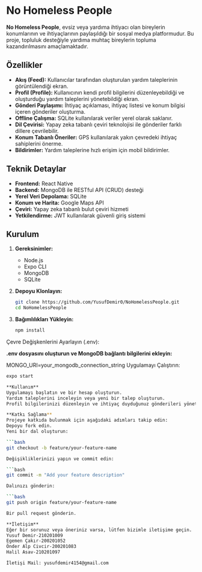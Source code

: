 # No Homeless People

**No Homeless People**, evsiz veya yardıma ihtiyacı olan bireylerin konumlarının ve ihtiyaçlarının paylaşıldığı bir sosyal medya platformudur. Bu proje, topluluk desteğiyle yardıma muhtaç bireylerin topluma kazandırılmasını amaçlamaktadır.

## Özellikler

- **Akış (Feed):** Kullanıcılar tarafından oluşturulan yardım taleplerinin görüntülendiği ekran.
- **Profil (Profile):** Kullanıcının kendi profil bilgilerini düzenleyebildiği ve oluşturduğu yardım taleplerini yönetebildiği ekran.
- **Gönderi Paylaşımı:** İhtiyaç açıklaması, ihtiyaç listesi ve konum bilgisi içeren gönderiler oluşturma.
- **Offline Çalışma:** SQLite kullanılarak veriler yerel olarak saklanır.
- **Dil Çevirisi:** Yapay zeka tabanlı çeviri teknolojisi ile gönderiler farklı dillere çevrilebilir.
- **Konum Tabanlı Öneriler:** GPS kullanılarak yakın çevredeki ihtiyaç sahiplerini önerme.
- **Bildirimler:** Yardım taleplerine hızlı erişim için mobil bildirimler.

## Teknik Detaylar

- **Frontend:** React Native
- **Backend:** MongoDB ile RESTful API (CRUD) desteği
- **Yerel Veri Depolama:** SQLite
- **Konum ve Harita:** Google Maps API
- **Çeviri:** Yapay zeka tabanlı bulut çeviri hizmeti
- **Yetkilendirme:** JWT kullanılarak güvenli giriş sistemi

## Kurulum

1. **Gereksinimler:**
   - Node.js
   - Expo CLI
   - MongoDB
   - SQLite

2. **Depoyu Klonlayın:**
   ```bash
   git clone https://github.com/YusufDemir0/NoHomelessPeople.git
   cd NoHomelessPeople
3. **Bağımlılıkları Yükleyin:**
   ```bash
   npm install

Çevre Değişkenlerini Ayarlayın (.env):

**.env dosyasını oluşturun ve MongoDB bağlantı bilgilerini ekleyin:**

MONGO_URI=your_mongodb_connection_string
Uygulamayı Çalıştırın:
   ```bash
   expo start

**Kullanım**
Uygulamayı başlatın ve bir hesap oluşturun.
Yardım taleplerini inceleyin veya yeni bir talep oluşturun.
Profil bilgilerinizi düzenleyin ve ihtiyaç duyduğunuz gönderileri yönetin.

**Katkı Sağlama**
Projeye katkıda bulunmak için aşağıdaki adımları takip edin:
Depoyu fork edin.
Yeni bir dal oluşturun:

   ```bash
   git checkout -b feature/your-feature-name

Değişikliklerinizi yapın ve commit edin:

   ```bash
   git commit -m "Add your feature description"

Dalınızı gönderin:

   ```bash 
   git push origin feature/your-feature-name

Bir pull request gönderin.

**İletişim**
Eğer bir sorunuz veya öneriniz varsa, lütfen bizimle iletişime geçin.
Yusuf Demir-210201009
Egemen Çakır-200201052
Önder Alp Civcir-200201083
Halil Asav-210201097

İletişi Mail: yusufdemir4154@gmail.com
